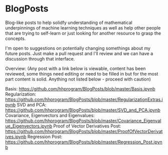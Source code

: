 # BlogPosts
Blog-like posts to help solidfy understanding of mathematical underpinnings of machine learning techniques as well as help other people that are trying to self-learn or just looking for another resource to grasp the concepts.

I'm open to suggestions on potentially changing somethings about my future posts. Just make a pull request and I'll review and we can have a discussion through that interface.

Overview: (Any post with a link below is viewable, content has been reviewed, some things need editing or need to be filled in but for the most part content is solid. Anything not listed below - proceed with caution)

Basis: https://github.com/hhprogram/BlogPosts/blob/master/Basis.ipynb
Regularization: https://github.com/hhprogram/BlogPosts/blob/master/RegularizationExtras.ipynb
SVD and PCA: https://github.com/hhprogram/BlogPosts/blob/master/SVD_and_PCA.ipynb
Covariance, Eigenvectors and Eigenvalues: https://github.com/hhprogram/BlogPosts/blob/master/Covariance_Eigenvalue_Eigenvectors.ipynb
Proof of Vector Derivatives Post: https://github.com/hhprogram/BlogPosts/blob/master/ProofOfVectorDerivatives.ipynb
Regression Post: https://github.com/hhprogram/BlogPosts/blob/master/Regression_Post.ipynb





